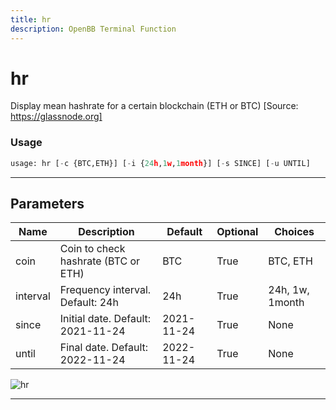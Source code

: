 ```yaml
---
title: hr
description: OpenBB Terminal Function
---
```


# hr

Display mean hashrate for a certain blockchain (ETH or BTC) [Source: https://glassnode.org]

### Usage

```python
usage: hr [-c {BTC,ETH}] [-i {24h,1w,1month}] [-s SINCE] [-u UNTIL]
```

---

## Parameters

| Name | Description | Default | Optional | Choices |
| ---- | ----------- | ------- | -------- | ------- |
| coin | Coin to check hashrate (BTC or ETH) | BTC | True | BTC, ETH |
| interval | Frequency interval. Default: 24h | 24h | True | 24h, 1w, 1month |
| since | Initial date. Default: 2021-11-24 | 2021-11-24 | True | None |
| until | Final date. Default: 2022-11-24 | 2022-11-24 | True | None |

![hr](https://user-images.githubusercontent.com/46355364/154067420-9fdd9324-c4f2-4bb4-91c1-4c675e4b45d1.png)

---

